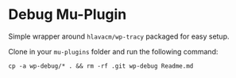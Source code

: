 # Debug Mu-Plugin

Simple wrapper around `hlavacm/wp-tracy` packaged for easy setup.

Clone in your `mu-plugins` folder and run the following command:

`cp -a wp-debug/* . && rm -rf .git wp-debug Readme.md`
